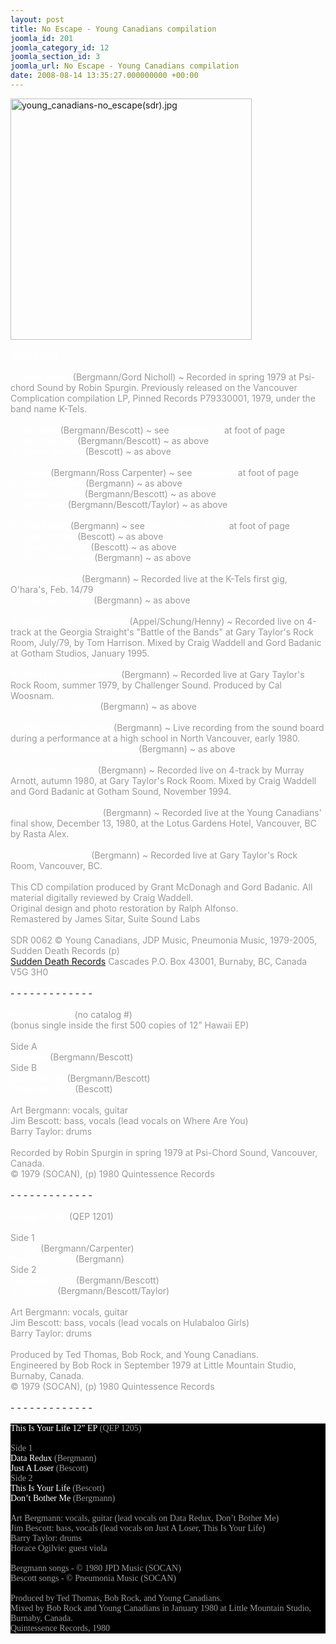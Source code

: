 ```yaml
---
layout: post
title: No Escape - Young Canadians compilation
joomla_id: 201
joomla_category_id: 12
joomla_section_id: 3
joomla_url: No Escape - Young Canadians compilation
date: 2008-08-14 13:35:27.000000000 +00:00
---
```

<div>
<img src="images/stories/album_covers/album_descriptions/young_canadians-no_escape(sdr).jpg" alt="young_canadians-no_escape(sdr).jpg" title="young_canadians-no_escape(sdr).jpg" style="border: 0px solid #000000; width: 386px; height: 386px" width="386" align="bottom" height="386" /><br />
<br />
<span style="color: #ffffff" class="Apple-style-span">(SDR 0062)</span>
</div>
<div>
<br />
</div>
<div>
<span style="color: #ffffff">1. I Hate Music</span> <span class="Apple-style-span"><span style="color: #808080" class="Apple-style-span"><span style="color: #999999" class="Apple-style-span">(Bergmann/Gord Nicholl) ~ Recorded in spring 1979 at Psi-chord Sound by Robin Spurgin. Previously released on the Vancouver Complication compilation LP, Pinned Records P79330001, 1979, under the band name K-Tels.</span><br />
</span></span><br />
<span style="color: #ffffff">2. Automan</span> <span class="Apple-style-span"><span style="color: #999999" class="Apple-style-span">(Bergmann/Bescott) ~ see</span></span><span style="color: #999999" class="Apple-style-span"> </span><span style="color: #ffffff">Automan EP</span>&nbsp;<span class="Apple-style-span"><span style="color: #999999" class="Apple-style-span">at foot of page</span></span><br />
<span style="color: #ffffff">3. Don't Tell Me</span> <span class="Apple-style-span"><span style="color: #999999" class="Apple-style-span">(Bergmann/Bescott) ~ as above</span></span><br />
<span style="color: #ffffff">4. Where Are You</span> <span class="Apple-style-span"><span style="color: #999999" class="Apple-style-span">(Bescott) ~ as above</span></span><br />
<br />
<span style="color: #ffffff">5. Hawaii </span><span class="Apple-style-span"><span style="color: #999999" class="Apple-style-span">(Bergmann/Ross Carpenter) ~ see</span></span> <span style="color: #ffffff">Hawaii EP</span>&nbsp;<span class="Apple-style-span"><span style="color: #999999" class="Apple-style-span">at foot of page</span></span><br />
<span style="color: #ffffff">6. Well, Well, Well</span> <span class="Apple-style-span"><span style="color: #999999" class="Apple-style-span">(Bergmann) ~ as above</span></span><br />
<span style="color: #ffffff">7. Hulabaloo Girls </span><span class="Apple-style-span"><span style="color: #999999" class="Apple-style-span">(Bergmann/Bescott) ~ as above</span></span><br />
<span style="color: #ffffff">8. No Escape</span> <span class="Apple-style-span"><span style="color: #999999" class="Apple-style-span">(Bergmann/Bescott/Taylor) ~ as above</span></span><br />
<span style="color: #ffffff"><br />
</span>
</div>
<div>
<span style="color: #ffffff"><span style="color: #d11129" class="Apple-style-span"><span style="color: #ffffff">9. Data Redux&nbsp;</span><span class="Apple-style-span"><span style="color: #999999" class="Apple-style-span">(Bergmann) ~ see&nbsp;</span></span><span style="color: #ffffff">This Is Your Life EP</span>&nbsp;<span class="Apple-style-span"><span style="color: #999999" class="Apple-style-span">at foot of page</span></span></span></span>
</div>
<div>
<span style="color: #ffffff">10. Just a Loser</span>&nbsp;<span class="Apple-style-span"><span style="color: #999999" class="Apple-style-span">(Bescott) ~ as above</span></span><br />
<span style="color: #ffffff">11. This is Your Life</span>&nbsp;<span class="Apple-style-span"><span style="color: #999999" class="Apple-style-span">(Bescott) ~ as above</span></span><br />
<span style="color: #ffffff">12. Don't Bother Me</span><span><span style="color: #808080" class="Apple-style-span">&nbsp;</span></span><span class="Apple-style-span"><span style="color: #999999" class="Apple-style-span">(Bergmann) ~ as above</span></span><br />
<span style="color: #ffffff"><br />
</span>
</div>
<div>
<span style="color: #ffffff" class="Apple-style-span"><span style="color: #d11129" class="Apple-style-span"><span style="color: #ffffff">13. Son on Spam</span>&nbsp;<span class="Apple-style-span"><span style="color: #999999" class="Apple-style-span">(Bergmann) ~ Recorded live at the K-Tels first gig, O'hara's, Feb. 14/79</span></span><br />
<span style="color: #ffffff">14. Can't Be Denied&nbsp;</span><span class="Apple-style-span"><span style="color: #999999" class="Apple-style-span">(Bergmann) ~ as above</span></span></span><br />
</span>
</div>
<div>
<span style="color: #999999" class="Apple-style-span"><br />
</span>
</div>
<div>
<span style="color: #ffffff" class="Apple-style-span"><span style="color: #d11129" class="Apple-style-span"><span style="color: #ffffff">15. Question of Temperature</span>&nbsp;<span class="Apple-style-span"><span style="color: #999999" class="Apple-style-span">(Appel/Schung/Henny) ~ Recorded live on 4-track at the Georgia Straight's &quot;Battle of the Bands&quot; at Gary Taylor's Rock Room, July/79, by Tom Harrison. Mixed by Craig Waddell and Gord Badanic at Gotham Studios, January 1995.</span></span><br />
<br />
<span style="color: #ffffff">16. Wait For Your Approval</span>&nbsp;<span class="Apple-style-span"><span style="color: #999999" class="Apple-style-span">(Bergmann) ~ Recorded live at Gary Taylor's Rock Room, summer 1979, by Challenger Sound. Produced by Cal Woosnam.</span></span><br />
<span style="color: #ffffff">17. Fuck Your Society</span>&nbsp;<span class="Apple-style-span"><span style="color: #999999" class="Apple-style-span">(Bergmann) ~ as above</span></span></span><br />
</span>
</div>
<div>
<span style="color: #999999" class="Apple-style-span"><br />
</span>
</div>
<div>
<span style="color: #ffffff">18. Beg, Borrow, or Steal </span><span class="Apple-style-span"><span style="color: #999999" class="Apple-style-span">(Bergmann) ~ Live recording from the sound board during a performance at a high school in North Vancouver, early 1980.</span></span><br />
<span style="color: #ffffff">19. Last Tango </span><span style="color: #ffffff" class="Apple-style-span">(Femme Fatale)</span> <span class="Apple-style-span"><span style="color: #999999" class="Apple-style-span">(Bergmann) ~ as above</span></span>
</div>
<div>
<span style="color: #999999" class="Apple-style-span"><br />
</span><span style="color: #ffffff">20. Picture of Health</span> <span class="Apple-style-span"><span style="color: #999999" class="Apple-style-span">(Bergmann) ~ Recorded live on 4-track by Murray Arnott, autumn 1980, at Gary Taylor's Rock Room. Mixed by Craig Waddell and Gord Badanic at Gotham Sound, November 1994.</span></span>
</div>
<div>
<span style="color: #999999" class="Apple-style-span"><br />
</span><span style="color: #ffffff">21. Poison of Thought</span> <span class="Apple-style-span"><span style="color: #999999" class="Apple-style-span">(Bergmann) ~ Recorded live at the Young Canadians' final show, December 13, 1980, at the Lotus Gardens Hotel, Vancouver, BC by Rasta Alex.<br />
</span></span>
</div>
<div>
<span style="color: #ffffff" class="Apple-style-span"><br />
</span>
</div>
<div>
<span style="color: #ffffff" class="Apple-style-span">22. The Remainder</span><span style="color: #999999" class="Apple-style-span"> (Bergmann) ~ Recorded live at Gary Taylor's Rock Room, Vancouver, BC.</span>
</div>
<div>
<span class="Apple-style-span"><span style="color: #999999" class="Apple-style-span"><br />
This CD compilation produced by Grant McDonagh and Gord Badanic. All material digitally reviewed by Craig Waddell.<br />
Original design and photo restoration by Ralph Alfonso.<br />
Remastered by James Sitar, Suite Sound Labs</span></span>
</div>
<div>
<span style="color: #999999" class="Apple-style-span"><br />
</span>
</div>
<div>
<span style="color: #999999" class="Apple-style-span">SDR 0062 &copy; Young Canadians, JDP Music, Pneumonia Music, 1979-2005, Sudden Death Records (p)</span>
</div>
<span style="color: #999999"><a href="http://www.suddendeath.com/" target="_self">Sudden Death Records</a></span><span style="color: #999999" class="Apple-style-span"> Cascades P.O. Box 43001, Burnaby, BC, Canada V5G 3H0&nbsp;</span>
<div>
<span style="color: #999999" class="Apple-style-span"><br />
</span>
<div>
<div>
- - - - - - - - - - - - -&nbsp;
</div>
<div>
<br />
</div>
<div>
<span style="color: #c0c0c0" class="Apple-style-span"><span style="color: #ffffff">Automan 7&rdquo; EP</span>&nbsp;<span><span style="color: #999999" class="Apple-style-span">(no catalog #)<br />
(bonus single inside the first 500 copies of 12&rdquo; Hawaii EP)<br />
<br />
Side A</span></span><span style="color: #999999" class="Apple-style-span">&nbsp;</span><br />
<span style="color: #ffffff">Automan</span><span style="color: #999999" class="Apple-style-span">&nbsp;</span><span><span style="color: #999999" class="Apple-style-span">(Bergmann/Bescott)</span></span><br />
<span><span style="color: #999999" class="Apple-style-span">Side B</span></span><br />
<span style="color: #ffffff">Don&rsquo;t Tell Me</span>&nbsp;<span><span style="color: #999999" class="Apple-style-span">(Bergmann/Bescott)</span></span><br />
<span style="color: #ffffff">Where Are You</span>&nbsp;<span><span style="color: #999999" class="Apple-style-span">(Bescott)<br />
<br />
Art Bergmann: vocals, guitar<br />
Jim Bescott: bass, vocals (lead vocals on Where Are You)<br />
Barry Taylor: drums<br />
<br />
Recorded by Robin Spurgin in spring 1979 at Psi-Chord Sound, Vancouver, Canada.<br />
&copy; 1979 (SOCAN), (p) 1980 Quintessence Records</span></span>&nbsp;</span><br />
</div>
<div>
<br />
</div>
<div>
- - - - - - - - - - - - -&nbsp;<br />
</div>
<div>
<br />
</div>
<div>
<span style="color: #ffffff">Hawaii 12&rdquo;</span><span style="color: #999999"><span style="color: #ffffff">&nbsp;EP&nbsp;</span>(QEP 1201)<br />
<br />
Side 1<br />
</span><span style="color: #ffffff">Hawaii</span><span style="color: #999999"><span style="color: #ffffff">&nbsp;</span>(Bergmann/Carpenter)&nbsp;<br />
</span><span style="color: #ffffff">Well, Well, Well</span><span style="color: #999999">&nbsp;(Bergmann)&nbsp;<br />
Side 2<br />
</span><span style="color: #ffffff">Hulabaloo Girls</span><span style="color: #999999">&nbsp;(Bergmann/Bescott)&nbsp;<br />
</span><span style="color: #ffffff">No Escape</span><span style="color: #999999">&nbsp;(Bergmann/Bescott/Taylor)&nbsp;<br />
<br />
Art Bergmann: vocals, guitar<br />
Jim Bescott: bass, vocals (lead vocals on Hulabaloo Girls)<br />
Barry Taylor: drums<br />
<br />
Produced by Ted Thomas, Bob Rock, and Young Canadians.<br />
Engineered by Bob Rock in September 1979 at Little Mountain Studio, Burnaby, Canada.</span>
<div>
<span style="color: #999999">&copy; 1979 (SOCAN), (p) 1980 Quintessence Records</span>
</div>
</div>
<div>
<br />
</div>
<div>
- - - - - - - - - - - - -&nbsp;
</div>
<div>
<br />
</div>
<div>
<span style="font-family: Times; color: #000000" class="Apple-style-span">
<div style="margin: 0px; padding: 0px; color: #8c8c8c; font-family: 'Book Antiqua',Palatino,'Times New Roman',Times,serif; font-size: 1em; background-color: #000000">
<div>
<span style="color: #ffffff">This Is Your Life 12&rdquo; EP</span><span style="color: #999999">&nbsp;(QEP 1205)<br />
<br />
Side 1<br />
</span><span style="color: #ffffff">Data Redux</span><span style="color: #999999"><span style="color: #ffffff">&nbsp;</span>(Bergmann)&nbsp;<br />
</span><span style="color: #ffffff">Just A Loser</span><span style="color: #999999">&nbsp;(Bescott)&nbsp;<br />
Side 2<br />
</span><span style="color: #ffffff">This Is Your Life</span><span style="color: #999999">&nbsp;(Bescott)&nbsp;<br />
</span><span style="color: #ffffff">Don&rsquo;t Bother Me</span><span style="color: #999999">&nbsp;(Bergmann)&nbsp;<br />
<br />
Art Bergmann: vocals, guitar (lead vocals on Data Redux, Don&rsquo;t Bother Me)<br />
Jim Bescott: bass, vocals (lead vocals on Just A Loser, This Is Your Life)<br />
Barry Taylor: drums<br />
Horace Ogilvie: guest viola<br />
<br />
</span>
</div>
<div>
<span style="color: #999999">Bergmann songs - &copy; 1980 JPD Music (SOCAN)<br />
</span>
</div>
<div>
<span style="color: #999999">Bescott songs - &copy; Pneumonia Music (SOCAN)<br />
<br />
</span>
</div>
<span style="color: #999999">Produced by Ted Thomas, Bob Rock, and Young Canadians.<br />
Mixed by Bob Rock and Young Canadians in January 1980 at Little Mountain Studio, Burnaby, Canada.<br />
Quintessence Records, 1980</span>
</div>
</span><br />
</div>
</div>
</div>
